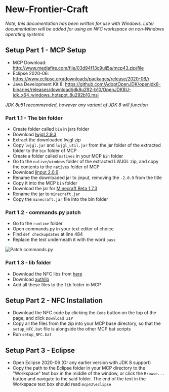 # New-Frontier-Craft #
_Note, this documentation has been written for use with Windows. Later documentation will be added for using an NFC workspace on non-Windows operating systems_

## Setup Part 1 - MCP Setup ##
- MCP Download: http://www.mediafire.com/file/03d94f13c9ulj5a/mcp43.zip/file
- Eclipse 2020-06: https://www.eclipse.org/downloads/packages/release/2020-06/r
- Java Development Kit 8: https://github.com/AdoptOpenJDK/openjdk8-binaries/releases/download/jdk8u292-b10/OpenJDK8U-jdk_x64_windows_hotspot_8u292b10.msi

_JDK 8u51 recommended, however any variant of JDK 8 will function_

### Part 1.1 - The bin folder ###
- Create folder called `bin` in jars folder
- Download [lwjgl 2.9.3](https://sourceforge.net/projects/java-game-lib/files/Official%20Releases/LWJGL%202.9.3/lwjgl-2.9.3.zip/download)
- Extract the downloaded lwjgl zip
- Copy `lwjgl.jar` and `lwjgl_util.jar` from the jar folder of the extracted folder to the `bin` folder of MCP
- Create a folder called `natives` in your MCP `bin` folder
- Go to the `native/windows` folder of the extracted LWJGL zip, and copy the contents to the `natives` folder of MCP
- Download [jinput 2.0.9](https://repo1.maven.org/maven2/net/java/jinput/jinput/2.0.9/jinput-2.0.9.jar)
- Rename the downloaded jar to jinput, removing the `-2.0.9` from the title
- Copy it into the MCP `bin` folder 
- Download the jar for [Minecraft Beta 1.7.3](https://launcher.mojang.com/v1/objects/43db9b498cb67058d2e12d394e6507722e71bb45/client.jar)
- Rename the jar to `minecraft.jar`
- Copy the `minecraft.jar` file into the bin folder

### Part 1.2 - commands.py patch ###
- Go to the `runtime` folder
- Open commands.py in your text editor of choice
- Find `def checkupdates` at line 484
- Replace the text underneath it with the word `pass`

![Patch commands.py](https://cdn.discordapp.com/attachments/459889822291591179/682445814341304341/Capture.PNG)

### Part 1.3 - lib folder ###
- Download the NFC libs from [here](https://www.mediafire.com/file/kkc1ugzuoyx6zim/lib.zip/file)
- Download [authlib](https://libraries.minecraft.net/com/mojang/authlib/1.5.25/authlib-1.5.25.jar)
- Add all these files to the `lib` folder in MCP

## Setup Part 2 - NFC Installation ##
- Download the NFC code by clicking the `Code` button on the top of the page, and click `Download ZIP`
- Copy all the files from the zip into your MCP base directory, so that the `setup_NFC.bat` file is alongside the other MCP bat scripts
- Run `setup_NFC.bat`

## Setup Part 3 - Eclipse ##
- Open Eclipse 2020-06 (Or any earlier version with JDK 8 support)
- Copy the path to the Eclipse folder in your MCP directory to the "Workspace" text box in the middle of the window, or click the `Browse...` button and navigate to the said folder. The end of the text in the Workspace text box should read `mcp43\eclipse`
